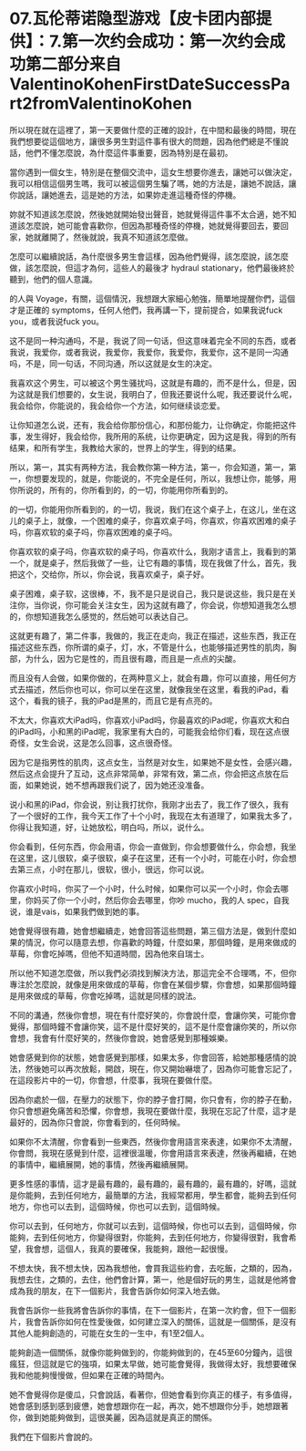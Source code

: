 # 07.瓦伦蒂诺隐型游戏【皮卡团内部提供】：7.第一次约会成功：第一次约会成功第二部分来自ValentinoKohenFirstDateSuccessPart2fromValentinoKohen

所以現在就在這裡了，第一天要做什麼的正確的設計，在中間和最後的時間，現在我們想要從這個地方，讓很多男生對這件事有很大的問題，因為他們總是不懂說話，他們不懂怎麼說，為什麼這件事重要，因為特別是在最初。

當你遇到一個女生，特別是在整個交流中，這女生想要你進去，讓她可以做決定，我可以相信這個男生嗎，我可以被這個男生騙了嗎，她的方法是，讓她不說話，讓你說話，讓她進去，這是她的方法，如果妳走進這種奇怪的停機。

妳就不知道該怎麼說，然後她就開始發出聲音，她就覺得這件事不太合適，她不知道該怎麼說，她可能會喜歡你，但因為那種奇怪的停機，她就覺得要回去，要回家，她就離開了，然後就說，我真不知道該怎麼做。

怎麼可以繼續說話，為什麼很多男生會這樣，因為他們覺得，該怎麼說，該怎麼做，該怎麼說，但這才為何，這些人的最後才 hydraul  stationary，他們最後終於聽到，他們的個人意識。

的人與 Voyage，有關，這個情況，我想跟大家細心勉強，簡單地提醒你們，這個才是正確的 symptoms，任何人他們，我再講一下，提前提合，如果我说fuck you，或者我说fuck you。

这不是同一种沟通吗，不是，我说了同一句话，但这意味着完全不同的东西，或者我说，我爱你，或者我说，我爱你，我爱你，我爱你，我爱你，这不是同一沟通吗，不是，同一句话，不同沟通，所以这就是女生的决定。

我喜欢这个男生，可以被这个男生骚扰吗，这就是有趣的，而不是什么，但是，因为这就是我们想要的，女生说，我明白了，但我还要说什么呢，我还要说什么呢，我会给你，你能说的，我会给你一个方法，如何继续谈恋爱。

让你知道怎么说，还有，我会给你那份信心，和那份能力，让你确定，你能把这件事，发生得好，我会给你，我所用的系统，让你更确定，因为这是我，得到的所有结果，和所有学生，我教给大家的，世界上的学生，得到的结果。

所以，第一，其实有两种方法，我会教你第一种方法，第一，你会知道，第一，第一，你想要发现的，就是，你能说的，不完全是任何，所以，我想让你，能够，用你所说的，所有的，你所看到的，的一切，你能用你所看到的。

的一切，你能用你所看到的，的一切，我说，我们在这个桌子上，在这儿，坐在这儿的桌子上，就像，一个困难的桌子，你喜欢桌子吗，你喜欢，你喜欢困难的桌子吗，你喜欢软的桌子吗，你喜欢困难的桌子吗。

你喜欢软的桌子吗，你喜欢软的桌子吗，你喜欢什么，我刚才语言上，我看到的第一个，就是桌子，然后我做了一些，让它有趣的事情，现在我做了什么，首先，我把这个，交给你，所以，你会说，我喜欢桌子，桌子好。

桌子困难，桌子软，这很棒，不，我不是只是说自己，我只是说这些，我只是在关注你，当你说，你可能会关注女生，因为这就有趣了，你会说，你想知道我怎么想的，你想知道我怎么感觉的，然后她可以表达自己。

这就更有趣了，第二件事，我做的，我正在走向，我正在描述，这些东西，我正在描述这些东西，你所谓的桌子，灯，水，不管是什么，也能够描述男性的肌肉，胸部，为什么，因为它是性的，而且很有趣，而且是一点点的尖酸。

而且没有人会做，如果你做的，在两种意义上，就会有趣，你可以直接，用任何方式去描述，然后你也可以，你可以坐在这里，就像我坐在这里，看我的iPad，看这个，看我的镜子，我的iPad是黑的，而且它是有点亮的。

不太大，你喜欢大iPad吗，你喜欢小iPad吗，你最喜欢的iPad呢，你喜欢大和白的iPad吗，小和黑的iPad呢，我家里有大白的，可能我会给你们看，现在这点很奇怪，女生会说，这是怎么回事，这点很奇怪。

因为它是指男性的肌肉，这点女生，当然是对女生，如果她不是女性，会感兴趣，然后这点会提升了互动，这点非常简单，非常有效，第二点，你会把这点放在后面，如果她说，她不想再跟我们说了，因为她还没准备。

说小和黑的iPad，你会说，别让我打扰你，我刚才出去了，我工作了很久，我有了一个很好的工作，我今天工作了十个小时，我现在太有道理了，如果我太多了，你得让我知道，好，让她放松，明白吗，所以，说什么。

你会看到，任何东西，你会用语，你会一直做到，你会想要做什么，你会想，我坐在这里，这儿很软，桌子很软，桌子在这里，还有一个小时，可能在小时，你会想去第三点，小时在那儿，很软，很小，很远，你可以说。

你喜欢小时吗，你买了一个小时，什么时候，如果你可以买一个小时，你会去哪里，你妈买了你一个小时，然后你会去哪里，你吵 mucho，我的人 spec，自我说，谁是vais，如果我們做到她的事。

她會覺得很有趣，她會想繼續走，她會回答這些問題，第三個方法是，做到什麼如果的情況，你可以隨意去想，你喜歡的時鐘，什麼如果，那個時鐘，是用來做成的草莓，你會吃掉嗎，但他不知道時間，因為他來自瑞士。

所以他不知道怎麼做，所以我們必須找到解決方法，那這完全不合理嗎，不，但你專注於怎麼說，就像是用來做成的草莓，你會在某個步驟，你會想，如果那個時鐘是用來做成的草莓，你會吃掉嗎，這就是同樣的說法。

不同的溝通，然後你會想，現在有什麼好笑的，你會說什麼，會讓你笑，可能你會覺得，那個時鐘不會讓你笑，這不是什麼好笑的，這不是什麼會讓你笑的，所以你會想，我會有什麼好笑的，然後你會說，她會感覺到那種娛樂。

她會感覺到你的狀態，她會感覺到那樣，如果太多，你會回答，給她那種感情的說法，然後她可以再次放鬆，開啟，現在，你又開始嚇壞了，因為你可能會忘記了，在這段影片中的一切，你會想，什麼事，我現在要做什麼。

因為你處於一個，在壓力的狀態下，你的脖子會打開，你只會有，你的脖子在動，你只會想避免痛苦和恐懼，你會想，我現在要做什麼，我現在忘記了什麼，這才是最好的，因為你只會說，你會看到的，任何時候。

如果你不太清醒，你會看到一些東西，然後你會用語言來表達，如果你不太清醒，你會問，我現在感覺到什麼，這裡很溫暖，你會用語言來表達，然後再繼續，在她的事情中，繼續展開，她的事情，然後再繼續展開。

更多性感的事情，這才是最有趣的，最有趣的，最有趣的，最有趣的，好嗎，這就是你能夠，去到任何地方，最簡單的方法，我經常都用，學生都會，能夠去到任何地方，你也可以去到，這個時候，你也可以去到，這個時候。

你可以去到，任何地方，你就可以去到，這個時候，你也可以去到，這個時候，你能夠，去到任何地方，你變得很對，你能夠，去到任何地方，你變得很對，我會希望，我會想，這個人，我真的要確保，我能夠，跟他一起很慢。

不想太快，我不想太快，因為我想他，會買我這些約會，去吃飯，之類的，因為，我想去住，之類的，去住，他們會計算，第一，他是個好玩的男生，這就是他將會成為我的朋友，在下一個影片，我會告訴你如何深入地去做。

我會告訴你一些我將會告訴你的事情，在下一個影片，在第一次約會，但下一個影片，我會告訴你如何在性愛後做，如何建立深入的關係，這就是一個關係，是沒有其他人能夠創造的，可能在女生的一生中，有1至2個人。

能夠創造一個關係，就像你能夠做到的，你能夠做到的，在45至60分鐘內，這很瘋狂，但這就是它的強項，如果太早做，她可能會覺得，我做得太好，我想要確保我和他能夠慢慢做，但如果在正確的時間內。

她不會覺得你是傻瓜，只會說話，看著你，但她會看到你真正的樣子，有多值得，她會感到感到感到疲憊，她會想跟你在一起，再次，她不想跟你分手，她想跟著你，做到她能夠做到，這很美麗，因為這就是真正的關係。

我們在下個影片會說的。